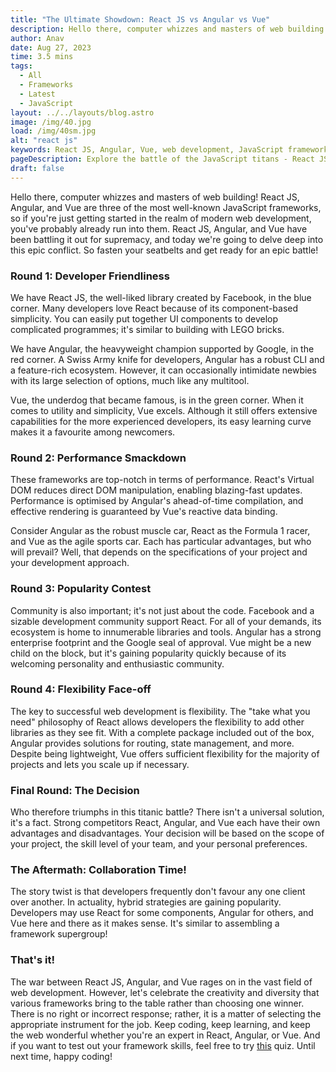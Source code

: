 ```yaml
---
title: "The Ultimate Showdown: React JS vs Angular vs Vue"
description: Hello there, computer whizzes and masters of web building! React JS, Angular, and Vue are three of the most well-known JavaScript frameworks...
author: Anav
date: Aug 27, 2023
time: 3.5 mins
tags:
  - All
  - Frameworks
  - Latest
  - JavaScript
layout: ../../layouts/blog.astro
image: /img/40.jpg
load: /img/40sm.jpg
alt: "react js"
keywords: React JS, Angular, Vue, web development, JavaScript frameworks, developer friendliness, performance, popularity, flexibility, framework comparison
pageDescription: Explore the battle of the JavaScript titans - React JS, Angular, and Vue! Discover the strengths and weaknesses of each framework
draft: false
---
```


Hello there, computer whizzes and masters of web building! React JS, Angular, and Vue are three of the most well-known JavaScript frameworks, so if you're just getting started in the realm of modern web development, you've probably already run into them. React JS, Angular, and Vue have been battling it out for supremacy, and today we're going to delve deep into this epic conflict. So fasten your seatbelts and get ready for an epic battle!

### Round 1: Developer Friendliness

We have React JS, the well-liked library created by Facebook, in the blue corner. Many developers love React because of its component-based simplicity. You can easily put together UI components to develop complicated programmes; it's similar to building with LEGO bricks.

We have Angular, the heavyweight champion supported by Google, in the red corner. A Swiss Army knife for developers, Angular has a robust CLI and a feature-rich ecosystem. However, it can occasionally intimidate newbies with its large selection of options, much like any multitool.

Vue, the underdog that became famous, is in the green corner. When it comes to utility and simplicity, Vue excels. Although it still offers extensive capabilities for the more experienced developers, its easy learning curve makes it a favourite among newcomers.


### Round 2: Performance Smackdown

These frameworks are top-notch in terms of performance. React's Virtual DOM reduces direct DOM manipulation, enabling blazing-fast updates. Performance is optimised by Angular's ahead-of-time compilation, and effective rendering is guaranteed by Vue's reactive data binding.

Consider Angular as the robust muscle car, React as the Formula 1 racer, and Vue as the agile sports car. Each has particular advantages, but who will prevail? Well, that depends on the specifications of your project and your development approach.

### Round 3: Popularity Contest

Community is also important; it's not just about the code. Facebook and a sizable development community support React. For all of your demands, its ecosystem is home to innumerable libraries and tools. Angular has a strong enterprise footprint and the Google seal of approval. Vue might be a new child on the block, but it's gaining popularity quickly because of its welcoming personality and enthusiastic community.

### Round 4: Flexibility Face-off

The key to successful web development is flexibility. The "take what you need" philosophy of React allows developers the flexibility to add other libraries as they see fit. With a complete package included out of the box, Angular provides solutions for routing, state management, and more. Despite being lightweight, Vue offers sufficient flexibility for the majority of projects and lets you scale up if necessary.

### Final Round: The Decision

Who therefore triumphs in this titanic battle? There isn't a universal solution, it's a fact. Strong competitors React, Angular, and Vue each have their own advantages and disadvantages. Your decision will be based on the scope of your project, the skill level of your team, and your personal preferences.

### The Aftermath: Collaboration Time!

The story twist is that developers frequently don't favour any one client over another. In actuality, hybrid strategies are gaining popularity. Developers may use React for some components, Angular for others, and Vue here and there as it makes sense. It's similar to assembling a framework supergroup!

### That's it!

The war between React JS, Angular, and Vue rages on in the vast field of web development. However, let's celebrate the creativity and diversity that various frameworks bring to the table rather than choosing one winner. There is no right or incorrect response; rather, it is a matter of selecting the appropriate instrument for the job. Keep coding, keep learning, and keep the web wonderful whether you're an expert in React, Angular, or Vue. And if you want to test out your framework skills, feel free to try [this](https://codeology.net/quizzes/frameworks-easy/) quiz. Until next time, happy coding!






